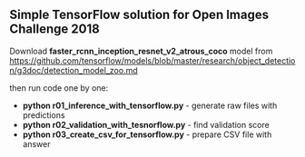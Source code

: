 ## Simple TensorFlow solution for Open Images Challenge 2018

Download **faster_rcnn_inception_resnet_v2_atrous_coco** model from https://github.com/tensorflow/models/blob/master/research/object_detection/g3doc/detection_model_zoo.md

then run code one by one: 

* **python r01_inference_with_tensorflow.py** - generate raw files with predictions
* **python r02_validation_with_tesnorflow.py** - find validation score 
* **python r03_create_csv_for_tensorflow.py** - prepare CSV file with answer